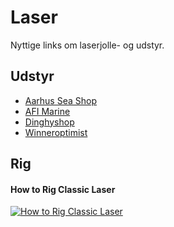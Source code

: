 # Laser
Nyttige links om laserjolle- og udstyr.

## Udstyr
* [Aarhus Sea Shop](https://aarhusseashop.dk/jollebeslag/laser)
* [AFI Marine](http://www.afi.dk/594-laserjolle)
* [Dinghyshop](http://shop.dinghyshop.dk/laser-c-197.html)
* [Winneroptimist](http://winner-shop.dk/category/laser-15/)

## Rig

#### How to Rig Classic Laser
[![How to Rig Classic Laser](https://img.youtube.com/vi/NKR8ge9kHLA/0.jpg)](https://www.youtube.com/watch?v=NKR8ge9kHLA)
